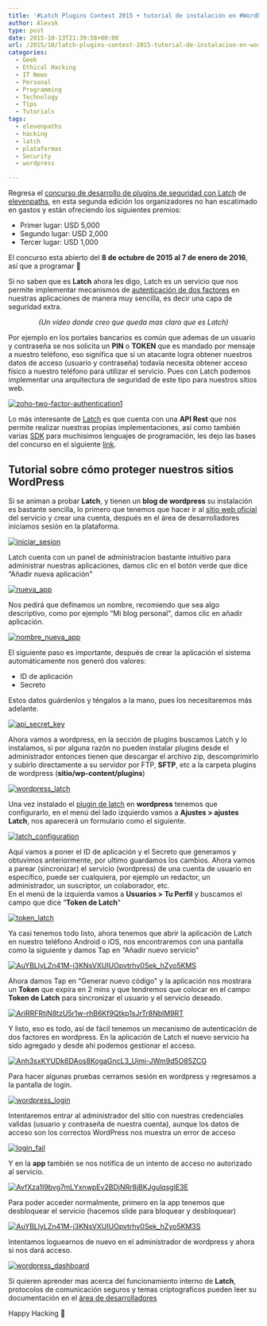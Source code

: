 ```yaml
---
title: '#Latch Plugins Contest 2015 + tutorial de instalación en #WordPress'
author: Alevsk
type: post
date: 2015-10-13T21:39:58+00:00
url: /2015/10/latch-plugins-contest-2015-tutorial-de-instalacion-en-wordpress/
categories:
  - Geek
  - Ethical Hacking
  - IT News
  - Personal
  - Programming
  - Technology
  - Tips
  - Tutorials
tags:
  - elevenpaths
  - hacking
  - latch
  - plataformas
  - Security
  - wordpress

---
```

Regresa el [concurso de desarrollo de plugins de seguridad con Latch](https://community.elevenpaths.com/elevenpaths/topics/latch-plugins-contest-2015) de [elevenpaths](http://elevenpaths.com), en esta segunda edición los organizadores no han escatimado en gastos y están ofreciendo los siguientes premios:

  * Primer lugar: USD 5,000
  * Segundo lugar: USD 2,000
  * Tercer lugar: USD 1,000

El concurso esta abierto del **8 de octubre de 2015 al 7 de enero de 2016**, así que a programar 🙂

Si no saben que es **Latch** ahora les digo, Latch es un servicio que nos permite implementar mecanismos de [autenticación de dos factores](https://en.wikipedia.org/wiki/Two-factor_authentication) en nuestras aplicaciones de manera muy sencilla, es decir una capa de seguridad extra.

  


<center>
<em>(Un vídeo donde creo que queda mas claro que es Latch)</em>
</center>

Por ejemplo en los portales bancarios es común que ademas de un usuario y contraseña se nos solicita un **PIN** o **TOKEN** que es mandado por mensaje a nuestro teléfono, eso significa que si un atacante logra obtener nuestros datos de acceso (usuario y contraseña) todavía necesita obtener acceso físico a nuestro teléfono para utilizar el servicio. Pues con Latch podemos implementar una arquitectura de seguridad de este tipo para nuestros sitios web.

[![zoho-two-factor-authentication1](/images/zoho-two-factor-authentication1.png)](http://www.alevsk.com/2015/10/latch-plugins-contest-2015-tutorial-de-instalacion-en-wordpress/zoho-two-factor-authentication1/)

Lo más interesante de [Latch](https://latch.elevenpaths.com/) es que cuenta con una **API Rest** que nos permite realizar nuestras propias implementaciones, así como también varias [SDK](https://github.com/ElevenPaths) para muchisimos lenguajes de programación, les dejo las bases del concurso en el siguiente [link](https://community.elevenpaths.com/elevenpaths/topics/latch-plugins-contest-2015).

## Tutorial sobre cómo proteger nuestros sitios WordPress

Si se animan a probar **Latch**, y tienen un **blog de wordpress** su instalación es bastante sencilla, lo primero que tenemos que hacer ir al [sitio web oficial](https://latch.elevenpaths.com/) del servicio y crear una cuenta, después en el área de desarrolladores iniciamos sesión en la plataforma.

[![iniciar_sesion](/images/iniciar_sesion.jpg)](http://www.alevsk.com/2015/10/latch-plugins-contest-2015-tutorial-de-instalacion-en-wordpress/iniciar_sesion/)

Latch cuenta con un panel de administracion bastante intuitivo para administrar nuestras aplicaciones, damos clic en el botón verde que dice “Añadir nueva aplicación"

[![nueva_app](/images/nueva_app.jpg)](http://www.alevsk.com/2015/10/latch-plugins-contest-2015-tutorial-de-instalacion-en-wordpress/nueva_app/)

Nos pedirá que definamos un nombre, recomiendo que sea algo descriptivo, como por ejemplo “Mi blog personal", damos clic en añadir aplicación.

[![nombre_nueva_app](/images/nombre_nueva_app.jpg)](http://www.alevsk.com/2015/10/latch-plugins-contest-2015-tutorial-de-instalacion-en-wordpress/nombre_nueva_app/)

El siguiente paso es importante, después de crear la aplicación el sistema automáticamente nos generó dos valores: 

  * ID de aplicación
  * Secreto

Estos datos guárdenlos y téngalos a la mano, pues los necesitaremos más adelante.

[![api_secret_key](/images/api_secret_key.jpg)](http://www.alevsk.com/2015/10/latch-plugins-contest-2015-tutorial-de-instalacion-en-wordpress/api_secret_key/)

Ahora vamos a wordpress, en la sección de plugins buscamos Latch y lo instalamos, si por alguna razón no pueden instalar plugins desde el administrador entonces tienen que descargar el archivo zip, descomprimirlo y subirlo directamente a su servidor por FTP, **SFTP**, etc a la carpeta plugins de wordpress (**sitio/wp-content/plugins**)

[![wordpress_latch](/images/wordpress_latch.jpg)](http://www.alevsk.com/2015/10/latch-plugins-contest-2015-tutorial-de-instalacion-en-wordpress/wordpress_latch/)

Una vez instalado el [plugin de latch](https://wordpress.org/plugins/latch/) en **wordpress** tenemos que configurarlo, en el menú del lado izquierdo vamos a **Ajustes > ajustes Latch**, nos aparecerá un formulario como el siguiente.

[![latch_configuration](/images/latch_configuration1.jpg)](http://www.alevsk.com/2015/10/latch-plugins-contest-2015-tutorial-de-instalacion-en-wordpress/latch_configuration-2/)

Aquí vamos a poner el ID de aplicación y el Secreto que generamos y obtuvimos anteriormente, por ultimo guardamos los cambios. Ahora vamos a parear (sincronizar) el servicio (wordpress) de una cuenta de usuario en específico, puede ser cualquiera, por ejemplo un redactor, un administrador, un suscriptor, un colaborador, etc.  
En el menú de la izquierda vamos a **Usuarios > Tu Perfil** y buscamos el campo que dice “**Token de Latch**"

[![token_latch](/images/token_latch.jpg)](http://www.alevsk.com/2015/10/latch-plugins-contest-2015-tutorial-de-instalacion-en-wordpress/token_latch/)

Ya casi tenemos todo listo, ahora tenemos que abrir la aplicación de Latch en nuestro teléfono Android o iOS, nos encontraremos con una pantalla como la siguiente y damos Tap en “Añadir nuevo servicio"

[![AuYBLlyLZn41M-j3KNsVXUIUOpvtrhv0Sek_hZyo5KMS](/images/AuYBLlyLZn41M-j3KNsVXUIUOpvtrhv0Sek_hZyo5KMS-169x300.jpg)](http://www.alevsk.com/2015/10/latch-plugins-contest-2015-tutorial-de-instalacion-en-wordpress/auybllylzn41m-j3knsvxuiuopvtrhv0sek_hzyo5kms/)

Ahora damos Tap en “Generar nuevo código" y la aplicación nos mostrara un **Token** que expira en 2 mins y que tendremos que colocar en el campo **Token de Latch** para sincronizar el usuario y el servicio deseado.

[![AriRRFRtjN8tzU5r1w-rhB6Kf9Qtkp1sJrTr8NblM9RT](/images/AriRRFRtjN8tzU5r1w-rhB6Kf9Qtkp1sJrTr8NblM9RT-169x300.jpg)](http://www.alevsk.com/2015/10/latch-plugins-contest-2015-tutorial-de-instalacion-en-wordpress/arirrfrtjn8tzu5r1w-rhb6kf9qtkp1sjrtr8nblm9rt/)

Y listo, eso es todo, así de fácil tenemos un mecanismo de autenticación de dos factores en wordpress. En la aplicación de Latch el nuevo servicio ha sido agregado y desde ahí podemos gestionar el acceso.

[![Anh3sxKYUDk6DAos8KogaGncL3_Ujmj-JWm9d5O85ZCG](/images/Anh3sxKYUDk6DAos8KogaGncL3_Ujmj-JWm9d5O85ZCG-169x300.jpg)](http://www.alevsk.com/2015/10/latch-plugins-contest-2015-tutorial-de-instalacion-en-wordpress/anh3sxkyudk6daos8kogagncl3_ujmj-jwm9d5o85zcg/)

Para hacer algunas pruebas cerramos sesión en wordpress y regresamos a la pantalla de login.

[![wordpress_login](/images/wordpress_login.jpg)](http://www.alevsk.com/2015/10/latch-plugins-contest-2015-tutorial-de-instalacion-en-wordpress/wordpress_login/)

Intentaremos entrar al administrador del sitio con nuestras credenciales validas (usuario y contraseña de nuestra cuenta), aunque los datos de acceso son los correctos WordPress nos muestra un error de acceso

[![login_fail](/images/login_fail.jpg)](http://www.alevsk.com/2015/10/latch-plugins-contest-2015-tutorial-de-instalacion-en-wordpress/login_fail/)

Y en la **app** también se nos notifica de un intento de acceso no autorizado al servicio.

[![AvfXza1l9bvg7mLYxnwpEv2BDjNRr8jBKJgulqsgIE3E](/images/AvfXza1l9bvg7mLYxnwpEv2BDjNRr8jBKJgulqsgIE3E-169x300.jpg)](http://www.alevsk.com/2015/10/latch-plugins-contest-2015-tutorial-de-instalacion-en-wordpress/avfxza1l9bvg7mlyxnwpev2bdjnrr8jbkjgulqsgie3e/)

Para poder acceder normalmente, primero en la app tenemos que desbloquear el servicio (hacemos slide para bloquear y desbloquear)

[![AuYBLlyLZn41M-j3KNsVXUIUOpvtrhv0Sek_hZyo5KM3S](/images/AuYBLlyLZn41M-j3KNsVXUIUOpvtrhv0Sek_hZyo5KM3S-169x300.jpg)](http://www.alevsk.com/2015/10/latch-plugins-contest-2015-tutorial-de-instalacion-en-wordpress/auybllylzn41m-j3knsvxuiuopvtrhv0sek_hzyo5km3s/)

Intentamos loguearnos de nuevo en el administrador de wordpress y ahora si nos dará acceso.

[![wordpress_dashboard](/images/wordpress_dashboard.jpg)](http://www.alevsk.com/2015/10/latch-plugins-contest-2015-tutorial-de-instalacion-en-wordpress/wordpress_dashboard/)

Si quieren aprender mas acerca del funcionamiento interno de **Latch**, protocolos de comunicación seguros y temas criptograficos pueden leer su documentación en el [área de desarrolladores](https://latch.elevenpaths.com/www/)

Happy Hacking 🙂